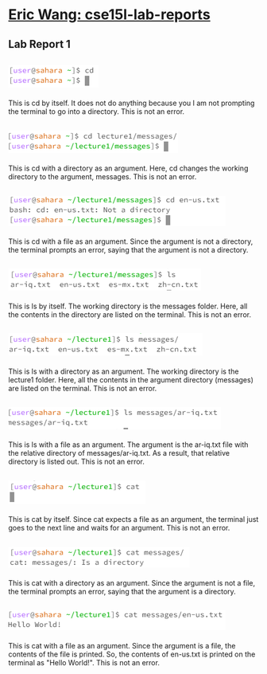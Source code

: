 # **[Eric Wang: cse15l-lab-reports](https://github.com/erw004/cse15l-lab-reports)**
## **Lab Report 1**

![Image](Capture.PNG)
---
This is cd by itself. It does not do anything because you I am not prompting the terminal to go into a directory. This is not an error.

![Image](Capture1.PNG)
---
This is cd with a directory as an argument. Here, cd changes the working directory to the argument, messages. This is not an error.

![Image](Capture2.PNG)
---
This is cd with a file as an argument. Since the argument is not a directory, the terminal prompts an error, saying that the argument is not a directory.

![Image](Capture3.PNG)
---
This is ls by itself. The working directory is the messages folder. Here, all the contents in the directory are listed on the terminal. This is not an error.

![Image](Capture4.PNG)
---
This is ls with a directory as an argument. The working directory is the lecture1 folder. Here, all the contents in the argument directory (messages) are listed on the terminal. This is not an error.

![Image](Capture5.PNG)
---
This is ls with a file as an argument. The argument is the ar-iq.txt file with the relative directory of messages/ar-iq.txt. As a result, that relative directory is listed out. This is not an error.

![Image](Capture6.PNG)
---
This is cat by itself. Since cat expects a file as an argument, the terminal just goes to the next line and waits for an argument. This is not an error.

![Image](Capture7.PNG)
---
This is cat with a directory as an argument. Since the argument is not a file, the terminal prompts an error, saying that the argument is a directory.

![Image](Capture8.PNG)
---
This is cat with a file as an argument. Since the argument is a file, the contents of the file is printed. So, the contents of en-us.txt is printed on the terminal as "Hello World!". This is not an error.


